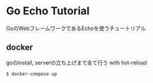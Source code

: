 # Go Echo Tutorial
GoのWebフレームワークであるEchoを使うチュートリアル

## docker
goのinstall, serverの立ち上げまで全て行う with hot-reload
```
$ docker-compose up
```
